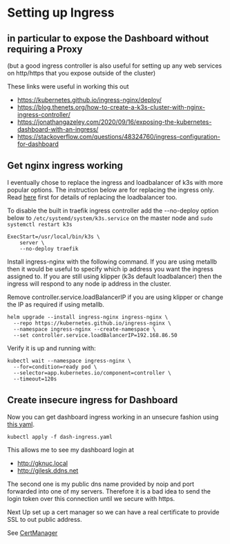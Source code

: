# Setting up Ingress
## in particular to expose the Dashboard without requiring a Proxy

(but a good ingress controller is also useful for setting up any web
services on http/https that you expose outside of the cluster)

These links were useful in working this out

   - https://kubernetes.github.io/ingress-nginx/deploy/
   - https://blog.thenets.org/how-to-create-a-k3s-cluster-with-nginx-ingress-controller/
   - https://jonathangazeley.com/2020/09/16/exposing-the-kubernetes-dashboard-with-an-ingress/
   - https://stackoverflow.com/questions/48324760/ingress-configuration-for-dashboard

## Get nginx ingress working

I eventually chose to replace the ingress and loadbalancer of k3s with more popular options.
The instruction below are for replacing the ingress only. Read 
[here](../metallb/README.md) first for details of replacing the loadbalancer too.

To disable the built in traefik ingress controller add the --no-deploy option
below to `/etc/systemd/system/k3s.service` on the master node and 
`sudo systemctl restart k3s`
```
ExecStart=/usr/local/bin/k3s \
    server \
    --no-deploy traefik 
```

Install ingress-nginx with the following command. If you are using metallb then
it would be useful to specify which ip address you want the ingress assigned to.
If you are still using klipper (k3s default loadbalancer) then the ingress 
will respond to any node ip address in the cluster.

Remove controller.service.loadBalancerIP if you are using klipper or 
change the IP as required if using metallb.
```
helm upgrade --install ingress-nginx ingress-nginx \
  --repo https://kubernetes.github.io/ingress-nginx \
  --namespace ingress-nginx --create-namespace \
  --set controller.service.loadBalancerIP=192.168.86.50
```

Verify it is up and running with:
```
kubectl wait --namespace ingress-nginx \
  --for=condition=ready pod \
  --selector=app.kubernetes.io/component=controller \
  --timeout=120s
```

## Create insecure ingress for Dashboard
Now you can get dashboard ingress working in an unsecure fashion using
[this yaml](dash-ingress.yaml).

```
kubectl apply -f dash-ingress.yaml
```

This allows me to see my dashboard login at 

- http://gknuc.local
- http://gilesk.ddns.net

The second one is my public dns name provided by noip and port forwarded into
one of my servers. Therefore it is a bad idea to send the login token over
this connection until we secure with https.

Next Up set up a cert manager so we can have a real certificate to provide
SSL to out public address.

See [CertManager](../certmanager/README.md)



